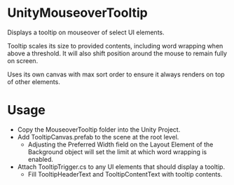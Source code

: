 # UnityMouseoverTooltip
Displays a tooltip on mouseover of select UI elements. 

Tooltip scales its size to provided contents, including word wrapping when above a threshold. It will also shift position around the mouse to remain fully on screen.

Uses its own canvas with max sort order to ensure it always renders on top of other elements.

# Usage
- Copy the MouseoverTooltip folder into the Unity Project.
- Add TooltipCanvas.prefab to the scene at the root level.
	- Adjusting the Preferred Width field on the Layout Element of the Background object will set the limit at which word wrapping is enabled. 
- Attach TooltipTrigger.cs to any UI elements that should display a tooltip.
	- Fill TooltipHeaderText and TooltipContentText with tooltip contents.
